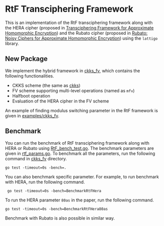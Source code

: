 # RtF Transciphering Framework

This is an implementation of the RtF transciphering framework along with the HERA cipher (proposed
in [Transciphering Framework for Approximate Homomorphic Encryption](https://eprint.iacr.org/2020/1335)) and the Rubato
cipher (proposed in [Rubato: Noisy Ciphers for Approximate Homomorphic Encryption](https://eprint.iacr.org/2022/537))
using the `lattigo` library.

## New Package

We implement the hybrid framework in [ckks_fv](./ckks_fv), which contains the following functionalities.

- CKKS scheme (the same as [ckks](./ckks))
- FV scheme supporting multi-level operations (named as `mfv`)
- Halfboot operation
- Evaluation of the HERA cipher in the FV scheme

An example of finding modulus switching parameter in the RtF framework is given
in [examples/ckks_fv](./examples/ckks_fv).

## Benchmark

You can run the benchmark of RtF transciphering framework along with HERA or Rubato
using [RtF_bench_test.go](./ckks_fv/RtF_bench_test.go).
The benchmark parameters are given in [rtf_params.go](./ckks_fv/rtf_params.go).
To benchmark all the parameters, run the following command in [ckks_fv](./ckks_fv) directory.

```go test -timeout=0s -bench=. ```

You can also benchmark specific parameter.
For example, to run benchmark with HERA, run the following command.

``` go test -timeout=0s -bench=BenchmarkRtFHera```

To run the HERA parameter `80as` in the paper, run the following command.

```go test -timeout=0s -bench=BenchmarkRtFHera80as```

Benchmark with Rubato is also possible in similar way.
